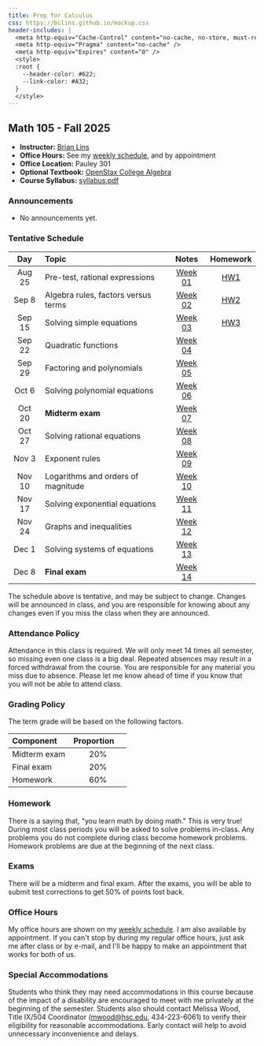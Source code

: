 ```yaml
---
title: Prep for Calculus
css: https://bclins.github.io/mockup.css
header-includes: |
  <meta http-equiv="Cache-Control" content="no-cache, no-store, must-revalidate" />
  <meta http-equiv="Pragma" content="no-cache" />
  <meta http-equiv="Expires" content="0" />
  <style>
  :root {
    --header-color:	#622; 
    --link-color: #A32; 
  }
  </style>
---
```


## Math 105 - Fall 2025

* **Instructor:** [Brian Lins](https://bclins.github.io) 
* **Office Hours:** See my [weekly schedule](https://bclins.github.io/index.html#weekly-schedule), and by appointment
* **Office Location:** Pauley 301
* **Optional Textbook:** [OpenStax College Algebra](https://openstax.org/details/books/college-algebra)
* **Course Syllabus:** [syllabus.pdf](syllabus.pdf)


### Announcements

* No announcements yet.

### Tentative Schedule

Day | Topic                      | Notes | Homework 
:------:|:---------------------------|:-----:|:--------:
Aug 25  | Pre-test, rational expressions                | [Week 01](notes.html#week-1-notes)  | [HW1](HW/HW1.pdf)
Sep 8   | Algebra rules, factors versus terms           | [Week 02](notes.html#week-2-notes)  | [HW2](HW/HW2.pdf)
Sep 15  | Solving simple equations                      | [Week 03](notes.html#week-3-notes)  | [HW3](HW/HW3.pdf)
Sep 22  | Quadratic functions                           | [Week 04](notes.html#week-4-notes)  |
Sep 29  | Factoring and polynomials                     | [Week 05](notes.html#week-5-notes)  |
Oct 6   | Solving polynomial equations                  | [Week 06](notes.html#week-6-notes)  |
Oct 20  | **Midterm exam**                              | [Week 07](notes.html#week-7-notes)  |
Oct 27  | Solving rational equations                    | [Week 08](notes.html#week-8-notes)  |
Nov 3   | Exponent rules                                | [Week 09](notes.html#week-9-notes)  |
Nov 10  | Logarithms and orders of magnitude            | [Week 10](notes.html#week-10-notes) | 
Nov 17  | Solving exponential equations                 | [Week 11](notes.html#week-11-notes) | 
Nov 24  | Graphs and inequalities                       | [Week 12](notes.html#week-12-notes) | 
Dec 1   | Solving systems of equations                  | [Week 13](notes.html#week-13-notes) | 
Dec 8   | **Final exam**                                | [Week 14](notes.html#week-14-notes) |

The schedule above is tentative, and may be subject to change. Changes will be announced in class, and you are responsible for knowing about any changes even if you miss the class when they are announced. 

### Attendance Policy

Attendance in this class is required. We will only meet 14 times all semester, so missing even one class is a big deal. Repeated absences may result in a forced withdrawal from the course. You are responsible for any material you miss due to absence. Please let me know ahead of time if you know that you will not be able to attend class.

### Grading Policy

The term grade will be based on the following factors.

| Component &nbsp; &nbsp;  | Proportion  &nbsp; &nbsp;|
| :--- | :---: |
| Midterm exam | 20% |
| Final exam   | 20% |
| Homework     | 60% |  


### Homework 
  
There is a saying that, "you learn math by doing math." This is very true! During most class periods you will be asked to solve problems in-class. Any problems you do not complete during class become homework problems. Homework problems are due at the beginning of the next class.  

### Exams

There will be a midterm and final exam.  After the exams, you will be able to submit test corrections to get 50% of points lost back.  

### Office Hours

My office hours are shown on my [weekly schedule](https://bclins.github.io/index.html#weekly-schedule).  I am also available by appointment. If you can't stop by during my regular office hours, just ask me after class or by e-mail, and I'll be happy to make an appointment that works for both of us.  


### Special Accommodations

Students who think they may need accommodations in this course because of the impact of a disability are encouraged to meet with me privately at the beginning of the semester. Students also should contact Melissa Wood, Title IX/504 Coordinator (mwood@hsc.edu, 434-223-6061) to verify their eligibility for reasonable accommodations. Early contact will help to avoid unnecessary inconvenience and delays.



<br>
<br>
<br>
<br>
<br>
<br>
<br>
<br>
